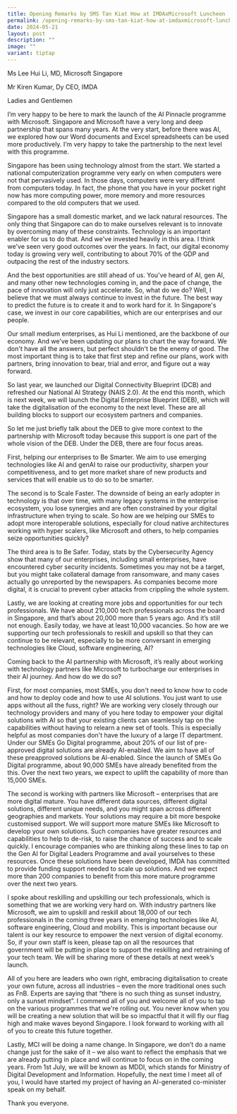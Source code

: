 ```yaml
---
title: Opening Remarks by SMS Tan Kiat How at IMDAxMicrosoft Luncheon
permalink: /opening-remarks-by-sms-tan-kiat-how-at-imdaxmicrosoft-luncheon/
date: 2024-05-21
layout: post
description: ""
image: ""
variant: tiptap
---
```

<p>Ms Lee Hui Li, MD, Microsoft Singapore</p>
<p></p>
<p>Mr Kiren Kumar, Dy CEO, IMDA</p>
<p></p>
<p>Ladies and Gentlemen</p>
<p></p>
<p>I’m very happy to be here to mark the launch of the AI Pinnacle programme
with Microsoft. Singapore and Microsoft have a very long and deep partnership
that spans many years. At the very start, before there was AI, we explored
how our Word documents and Excel spreadsheets can be used more productively.
I’m very happy to take the partnership to the next level with this programme.</p>
<p></p>
<p>Singapore has been using technology almost from the start. We started
a national computerization programme very early on when computers were
not that pervasively used. In those days, computers were very different
from computers today. In fact, the phone that you have in your pocket right
now has more computing power, more memory and more resources compared to
the old computers that we used.</p>
<p></p>
<p>Singapore has a small domestic market, and we lack natural resources.
The only thing that Singapore can do to make ourselves relevant is to innovate
by overcoming many of these constraints. Technology is an important enabler
for us to do that. And we've invested heavily in this area. I think we've
seen very good outcomes over the years. In fact, our digital economy today
is growing very well, contributing to about 70% of the GDP and outpacing
the rest of the industry sectors.</p>
<p></p>
<p>And the best opportunities are still ahead of us. You’ve heard of AI,
gen AI, and many other new technologies coming in, and the pace of change,
the pace of innovation will only just accelerate. So, what do we do? Well,
I believe that we must always continue to invest in the future. The best
way to predict the future is to create it and to work hard for it. In Singapore's
case, we invest in our core capabilities, which are our enterprises and
our people.</p>
<p></p>
<p>Our small medium enterprises, as Hui Li mentioned, are the backbone of
our economy. And we've been updating our plans to chart the way forward.
We don't have all the answers, but perfect shouldn't be the enemy of good.
The most important thing is to take that first step and refine our plans,
work with partners, bring innovation to bear, trial and error, and figure
out a way forward.</p>
<p></p>
<p>So last year, we launched our Digital Connectivity Blueprint (DCB) and
refreshed our National AI Strategy (NAIS 2.0). At the end this month, which
is next week, we will launch the Digital Enterprise Blueprint (DEB), which
will take the digitalisation of the economy to the next level. These are
all building blocks to support our ecosystem partners and companies.</p>
<p></p>
<p>So let me just briefly talk about the DEB to give more context to the
partnership with Microsoft today because this support is one part of the
whole vision of the DEB. Under the DEB, there are four focus areas.</p>
<p></p>
<p>First, helping our enterprises to Be Smarter. We aim to use emerging technologies
like AI and genAI to raise our productivity, sharpen your competitiveness,
and to get more market share of new products and services that will enable
us to do so to be smarter.</p>
<p></p>
<p>The second is to Scale Faster. The downside of being an early adopter
in technology is that over time, with many legacy systems in the enterprise
ecosystem, you lose synergies and are often constrained by your digital
infrastructure when trying to scale. So how are we helping our SMEs to
adopt more interoperable solutions, especially for cloud native architectures
working with hyper scalers, like Microsoft and others, to help companies
seize opportunities quickly?</p>
<p></p>
<p>The third area is to Be Safer. Today, stats by the Cybersecurity Agency
show that many of our enterprises, including small enterprises, have encountered
cyber security incidents. Sometimes you may not be a target, but you might
take collateral damage from ransomware, and many cases actually go unreported
by the newspapers. As companies become more digital, it is crucial to prevent
cyber attacks from crippling the whole system.</p>
<p></p>
<p>Lastly, we are looking at creating more jobs and opportunities for our
tech professionals. We have about 210,000 tech professionals across the
board in Singapore, and that’s about 20,000 more than 5 years ago. And
it’s still not enough. Easily today, we have at least 10,000 vacancies.
So how are we supporting our tech professionals to reskill and upskill
so that they can continue to be relevant, especially to be more conversant
in emerging technologies like Cloud, software engineering, AI?</p>
<p></p>
<p>Coming back to the AI partnership with Microsoft, it’s really about working
with technology partners like Microsoft to turbocharge our enterprises
in their AI journey. And how do we do so?</p>
<p></p>
<p>First, for most companies, most SMEs, you don't need to know how to code
and how to deploy code and how to use AI solutions. You just want to use
apps without all the fuss, right? We are working very closely through our
technology providers and many of you here today to empower your digital
solutions with AI so that your existing clients can seamlessly tap on the
capabilities without having to relearn a new set of tools. This is especially
helpful as most companies don't have the luxury of a large IT department.
Under our SMEs Go Digital programme, about 20% of our list of pre-approved
digital solutions are already AI-enabled. We aim to have all of these preapproved
solutions be AI-enabled. Since the launch of SMEs Go Digital programme,
about 90,000 SMEs have already benefited from the this. Over the next two
years, we expect to uplift the capability of more than 15,000 SMEs.</p>
<p></p>
<p>The second is working with partners like Microsoft – enterprises that
are more digital mature. You have different data sources, different digital
solutions, different unique needs, and you might span across different
geographies and markets. Your solutions may require a bit more bespoke
customised support. We will support more mature SMEs like Microsoft to
develop your own solutions. Such companies have greater resources and capabilities
to help to de-risk, to raise the chance of success and to scale quickly.
I encourage companies who are thinking along these lines to tap on the
Gen AI for Digital Leaders Programme and avail yourselves to these resources.
Once these solutions have been developed, IMDA has committed to provide
funding support needed to scale up solutions. And we expect more than 200
companies to benefit from this more mature programme over the next two
years.</p>
<p></p>
<p>I spoke about reskilling and upskilling our tech professionals, which
is something that we are working very hard on. With industry partners like
Microsoft, we aim to upskill and reskill about 18,000 of our tech professionals
in the coming three years in emerging technologies like AI, software engineering,
Cloud and mobility. This is important because our talent is our key resource
to empower the next version of digital economy. So, if your own staff is
keen, please tap on all the resources that government will be putting in
place to support the reskilling and retraining of your tech team. We will
be sharing more of these details at next week’s launch.</p>
<p></p>
<p>All of you here are leaders who own right, embracing digitalisation to
create your own future, across all industries – even the more traditional
ones such as FnB. Experts are saying that “there is no such thing as sunset
industry, only a sunset mindset”. I commend all of you and welcome all
of you to tap on the various programmes that we're rolling out. You never
know when you will be creating a new solution that will be so impactful
that it will fly our flag high and make waves beyond Singapore. I look
forward to working with all of you to create this future together.</p>
<p></p>
<p>Lastly, MCI will be doing a name change. In Singapore, we don’t do a name
change just for the sake of it – we also want to reflect the emphasis that
we are already putting in place and will continue to focus on in the coming
years. From 1st July, we will be known as MDDI, which stands for Ministry
of Digital Development and Information. Hopefully, the next time I meet
all of you, I would have started my project of having an AI-generated co-minister
speak on my behalf.</p>
<p></p>
<p>Thank you everyone.</p>